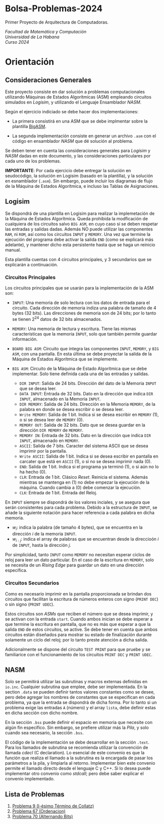 # Bolsa-Problemas-2024

Primer Proyecto de Arquitectura de Computadoras.

*Facultad de Matemática y Computación  
Universidad de La Habana  
Curso 2024*

# Orientación

## Consideraciones Generales

Este proyecto consiste en dar solución a problemas computacionales utilizando Máquinas de Estados Algorítmicas (ASM) empleando circuitos simulados en *Logisim*, y utilizando el Lenguaje Ensamblador *NASM*.

Según el ejercicio indiciado se debe hacer dos implementaciones:

- La primera consistirá en una ASM que se debe implmentar sobre la plantilla [BigASM](./plantilla_logisim/BigASM.circ).

- La segunda implementación consiste en generar un archivo `.asm` con el código en ensamblador *NASM* que dé solución al problema.

Se deben tener en cuenta las consideraciones generales para *Logisim* y *NASM* dadas en este documento, y las consideraciones particulares por cada uno de los problemas.

**IMPORTANTE**: Por cada ejercicio debe entregar la solución en seudocódigo, la solución en Logisim (basado en la plantilla), y la solución en esnamblador (`.asm`). Sin embargo, puede incluir los diagramas de flujo de la Máquina de Estados Algorítmica, e incluso las Tablas de Asignaciones.

## Logisim

Se dispondrá de una plantilla en Logisim para realizar la implemetación de la Máquina de Estados Algorítmica. Queda prohibida la modficación de cualquiera de los circuitos salvo `BIG ASM`, en cuyo caso sí se deben respetar las entradas y salidas dadas. Además NO puede utilizar las componentes `RAM`, ni `ROM`, así como los circuitos `INPUT` y `MEMORY`. Una vez que termine la ejecución del programa debe activar la salida `END` (como se explicará más adelante), y mantener dicho esta persistente hasta que se haga un reinicio manual.

Esta plantilla cuentas con 4 circuitos principales, y 3 secundarios que se explicarán a continuación.

### Circuitos Principales

Los circuitos principales que se usarán para la implementación de la ASM son:

- `INPUT`: Una memoria de solo lectura con los datos de entrada para el circuito. Cada dirección de memoria indiza una palabra de tamaño de 4 bytes (32 bits). Las direcciones de memoria son de 24 bits; por lo tanto se tienen $2^{24}$ datos de 32 bits almacenados.

- `MEMORY`: Una memoria de lectura y escritura. Tiene las mismas características que la memoria `INPUT`, solo que también permite guardar información.  

- `BOARD BIG ASM`: Circuito que integra las componentes `INPUT`, `MEMORY`, y `BIG ASM`, con una pantalla. En esta última se debe proyectar la salida de la Máquina de Estados Algorítmica que se implemente.

- `BIG ASM`: Circuito de la Máquina de Estado Algorítmica que se debe implementar. Solo tiene definida cada una de las entradas y salidas.
    - `DIR INPUT`: Salida de 24 bits. Dirección del dato de la Memoria `INPUT` que se desea leer.
    - `DATA INPUT`: Entrada de 32 bits. Dato en la dirección que indica `DIR INPUT`, almacenado en la Memoria `INPUT`.
    - `DIR MEMORY`: Salida de 24 bits. Dirección en la Memoria `MEMORY`, de la palabra en donde se desea escribir o se desea leer.
    - `Write MEMORY`: Salida de 1 bit. Indica si se desea escribir en `MEMORY` (1), o si se desea leer de `MEMORY` (0).
    - `MEMORY OUT`: Salida de 32 bits. Dato que se desea guardar en la dirección `DIR MEMORY` de `MEMORY`.
    - `MEMORY IN`: Entrada de 32 bits. Dato en la dirección que indica `DIR INPUT`, almacenado en `MEMORY`.
    - `ASCII`: Salida de 7 bits. Caracter del sistema ASCII que se desea imprimir por la pantalla.
    - `Write ASCII`: Salida de 1 bit. Indica si se desea escribir en pantalla en carcater que está en `ASCII` (1), o si no se desea imprimir nada (0).
    - `END`: Salida de 1 bit. Indica si el programa ya terminó (1), o si aún no lo ha hecho (0).
    - `CLR`: Entrada de 1 bit. Clásico *Reset*. Reinicia el sistema. Además mientras se mantenga en (1) no debe empezar la ejecución de la máquina. Cuando cambia a (0) debe comenzar la ejecución.
    - `CLK`: Entrada de 1 bit. Entrada del Reloj.

En `INPUT` siempre se dispondrá de los valores inciales, y se asegura que serán consistentes para cada problema. Debido a la estructura de `INPUT`, se añade la siguiente notación para hacer referencia a cada palabra en dicha memoria.

- $w_i$: indica la palabra (de tamaño 4 bytes), que se encuentra en la dirección $i$ de la memoria `INPUT`.
- $w_{i:j}$: indica el array de palabras que se encuentran desde la direccioón $i$ de `INPUT`, hasta la dirección $j$.

Por simplicidad, tanto `INPUT` como `MEMORY` no necesitan esperar ciclos de reloj para leer un dato particular. En el caso de la escritura en `MEMORY`, solo se necesita de un *Rising Edge* para guardar un dato en una dirección específica.

### Circuitos Secundarios

Como es necesario imprimir en la pantalla proporcionada se brindan dos circuitos que facilitan la escritura de números enteros con signo (`PRINT DEC`) o sin signo (`PRINT UDEC`).

Estos circuitos son *ASMs* que reciben el número que se desea imprimir, y se activan con la entrada `start`. Cuando ambos inician se debe esperar a que termine la escritura en pantalla, que no es más que esperar a que la salida `END` de estos circuitos, se active. Se debe tener en cuenta que ambos circuitos están diseñados para mostrar su estado de finalización durante solamente un ciclo del reloj; por lo tanto preste atención a dicha salida.

Adicionalmente se dispone del circuito `TEST PRINT` para que pruebe y se familiarice con el funcionamiento de los circuitos `PRINT DEC` y `PRINT UDEC`.

## NASM

Solo se permitirá utilizar las subrutinas y macros externas definidas en `io.inc`. Cualquier subrutina que emplee, debe ser implementada. En la section `.data` se pueden definir tantos valores constantes como se desee, pero debe agregar los nombres de constantes que se especifican en cada problema, ya que la entrada se dispondrá de dicha forma. Por lo tanto si un problema exige las entradas `A` (número) y el array `lista`, debe definir estas en dicha sección con dicho nombre.

En la sección `.bss` puede definir el espacio en memoria que necesite con algún fin específico. Sin embargo, se prefiere utilizar más la *Pila*, y solo cuando sea necesario, la sección `.bss`.

El código de la implementación se debe desarrollar en la sección `.text`. Para los llamados de subrutina se recomienda utilizar la convención de llamada *cdecl* (C declaration). Lo esencial de este convenio es que la función que realiza el llamado a la subrutina es la encargada de pasar los parámetros a la pila, y limpiarla al retorno. Implementar bien este convenio permite el llamado directo desde el lenguaje C y C++. Si lo desea puede implementar otro convenio como *stdcall*; pero debe saber explicar el convenio implementado.

## Lista de Problemas

1.   [Problema 9 (I-ésimo Término de Collatz)](./problema_009.md)
2.   [Problema 67 (Ordenacion)](./problema_067.md)  
3.   [Problema 70 (Alternando Bits)](./problema_070.md)  